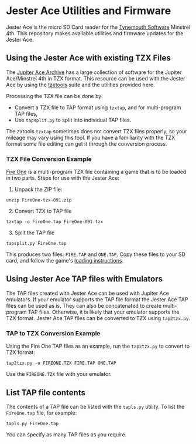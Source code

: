 # Jester Ace Utilities and Firmware

Jester Ace is the micro SD Card reader for the [Tynemouth Software](http://www.tynemouthsoftware.co.uk/) Minstrel 4th. This repository makes available utilities and firmware updates for the Jester Ace.

## Using the Jester Ace with existing TZX Files

The [Jupiter Ace Archive](https://www.jupiter-ace.co.uk/) has a large collection of software for the Jupiter Ace/Minstrel 4th in TZX format. This resource can be used with the Jester Ace by using the [tzxtools](https://github.com/shred/tzxtools) suite and the utilities provided here.

Processing the TZX file can be done by:
  * Convert a TZX file to TAP format using `tzxtap`, and for multi-program TAP files,
  * Use `tapsplit.py` to split into individual TAP files.

The zxtools `tzxtap` sometimes does not convert TZX files properly, so your mileage may vary using this tool. If you have a familiarity with the TZX format some file editing can get it through the conversion process.

### TZX File Conversion Example

[Fire One](https://www.jupiter-ace.co.uk/downloads/software/allowed/FireOne-tzx-091.zip) is a multi-program TZX file containing a game that is to be loaded in two parts. Steps for use with the Jester Ace:

1. Unpack the ZIP file:

```
unzip FireOne-tzx-091.zip
```

2. Convert TZX to TAP file

```
tzxtap -o FireOne.tap FireOne-091.tzx
```

3. Split the TAP file

```
tapsplit.py FireOne.tap
```

This produces two files: `FIRE.TAP` and `ONE.TAP`. Copy these files to your SD card, and follow the game's [loading instructions](https://www.jupiter-ace.co.uk/sw_nine_games_fire_one.html).

## Using Jester Ace TAP files with Emulators

The TAP files created with Jester Ace can be used with Jupiter Ace emulators. If your emulator supports the TAP file format the Jester Ace TAP files can be used as is. They can also be concatenated to create multi-program TAP files. Otherwise, it is likely that your emulator supports the TZX format. Jester Ace TAP files can be converted to TZX using `tap2tzx.py`.

### TAP to TZX Conversion Example

Using the Fire One TAP files as an example, run the `tap2tzx.py` to convert to TZX format:

```
tap2tzx.py -o FIREONE.TZX FIRE.TAP ONE.TAP
```

Use the `FIREONE.TZX` file with your emulator.

## List TAP file contents

The contents of a TAP file can be listed with the `tapls.py` utility. To list the `FireOne.tap` file, for example:

```
tapls.py FireOne.tap
```

You can specify as many TAP files as you require.

